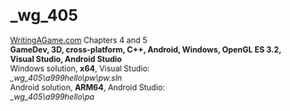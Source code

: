 # _wg_405
<a href="https://writingagame.com/">WritingAGame.com</a> Chapters 4 and 5
<br />
<b>GameDev, 3D, cross-platform, C++, Android, Windows, OpenGL ES 3.2, Visual Studio, Android Studio</b>
<br />
Windows solution, <b>x64</b>, Visual Studio: <br />
<i>_wg_405\a999hello\pw\pw.sln</i>
<br />
Android solution, <b>ARM64</b>, Android Studio: <br />
<i>_wg_405\a999hello\pa</i>
<br />
